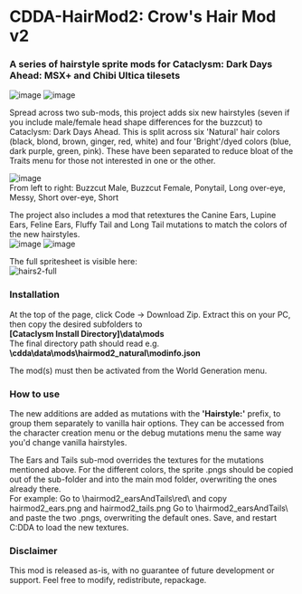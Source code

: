 # CDDA-HairMod2: Crow's Hair Mod v2
### A series of hairstyle sprite mods for Cataclysm: Dark Days Ahead: MSX+ and Chibi Ultica tilesets

![image](https://user-images.githubusercontent.com/77363578/156223996-3401a26f-1963-44ea-8fe6-4dee104cf368.png)
![image](https://user-images.githubusercontent.com/77363578/156224105-e211a585-5eec-4b34-9f79-3964c8bcdf5b.png)

Spread across two sub-mods, this project adds six new hairstyles (seven if you include male/female head shape differences for the buzzcut) to Cataclysm: Dark Days Ahead. 
This is split across six 'Natural' hair colors (black, blond, brown, ginger, red, white) and four 'Bright'/dyed colors (blue, dark purple, green, pink). These have been separated to reduce bloat of the Traits menu for those not interested in one or the other. 

![image](https://user-images.githubusercontent.com/77363578/156227125-d3897ba2-b5cf-4cbe-b2eb-d052487fad90.png)  
From left to right: Buzzcut Male, Buzzcut Female, Ponytail, Long over-eye, Messy, Short over-eye, Short

The project also includes a mod that retextures the Canine Ears, Lupine Ears, Feline Ears, Fluffy Tail and Long Tail mutations to match the colors of the new hairstyles.  
![image](https://user-images.githubusercontent.com/77363578/156225750-75603a70-b1ff-4bd3-bdaf-b2d57fe489cf.png)
![image](https://user-images.githubusercontent.com/77363578/156230186-8d69db5f-0d1b-4258-a132-047216d20257.png)


The full spritesheet is visible here:  
![hairs2-full](https://user-images.githubusercontent.com/77363578/156225085-fea1dd8a-0c5f-4018-aafe-92bc4db1597d.png)

### Installation
At the top of the page, click Code -> Download Zip. Extract this on your PC, then copy the desired subfolders to  
**[Cataclysm Install Directory]\data\mods**  
The final directory path should read e.g.  
**\cdda\data\mods\hairmod2_natural\modinfo.json**  

The mod(s) must then be activated from the World Generation menu.


### How to use
The new additions are added as mutations with the **'Hairstyle:'** prefix, to group them separately to vanilla hair options. They can be accessed from the character creation menu or the debug mutations menu the same way you'd change vanilla hairstyles. 

The Ears and Tails sub-mod overrides the textures for the mutations mentioned above. For the different colors, the sprite .pngs should be copied out of the sub-folder and into the main mod folder, overwriting the ones already there.  
For example:
Go to \hairmod2_earsAndTails\red\ and copy hairmod2_ears.png and hairmod2_tails.png
Go to \hairmod2_earsAndTails\ and paste the two .pngs, overwriting the default ones. 
Save, and restart C:DDA to load the new textures. 

### Disclaimer 
This mod is released as-is, with no guarantee of future development or support. Feel free to modify, redistribute, repackage.
